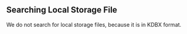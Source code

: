 ## Searching Local Storage File

We do not search for local storage files, because it is in KDBX format.
